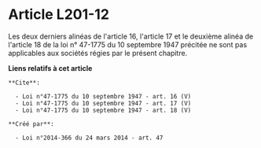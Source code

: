 # Article L201-12

Les deux derniers alinéas de l'article 16, l'article 17 et le deuxième alinéa de l'article 18 de la loi n° 47-1775 du 10
septembre 1947 précitée ne sont pas applicables aux sociétés régies par le présent chapitre.

**Liens relatifs à cet article**

	**Cite**:

	  - Loi n°47-1775 du 10 septembre 1947 - art. 16 (V)
	  - Loi n°47-1775 du 10 septembre 1947 - art. 17 (V)
	  - Loi n°47-1775 du 10 septembre 1947 - art. 18 (V)

	**Créé par**:

	  - Loi n°2014-366 du 24 mars 2014 - art. 47
